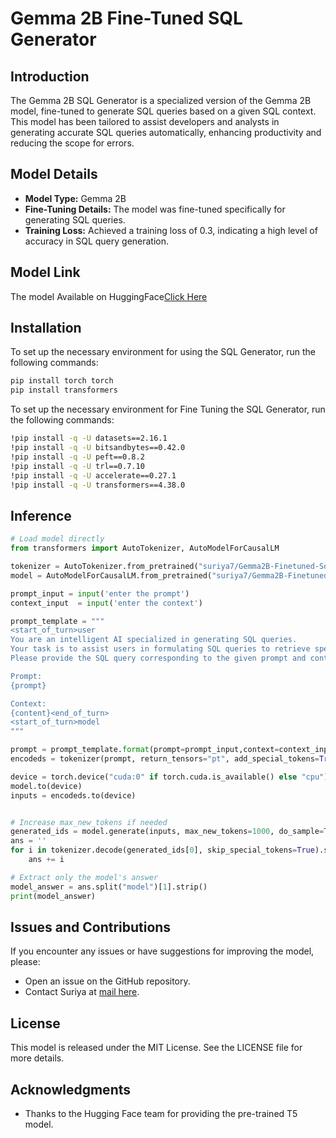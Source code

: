 # Gemma 2B Fine-Tuned SQL Generator

## Introduction
The Gemma 2B SQL Generator is a specialized version of the Gemma 2B model, fine-tuned to generate SQL queries based on a given SQL context. This model has been tailored to assist developers and analysts in generating accurate SQL queries automatically, enhancing productivity and reducing the scope for errors.

## Model Details
- **Model Type:** Gemma 2B
- **Fine-Tuning Details:** The model was fine-tuned specifically for generating SQL queries.
- **Training Loss:** Achieved a training loss of 0.3, indicating a high level of accuracy in SQL query generation.
## Model Link
The model Available on HuggingFace[Click Here](https://huggingface.co/suriya7/Gemma2B-Finetuned-Sql-Generator)
## Installation
To set up the necessary environment for using the SQL Generator, run the following commands:
```bash
pip install torch torch
pip install transformers
```
To set up the necessary environment for Fine Tuning the SQL Generator, run the following commands:
```bash
!pip install -q -U datasets==2.16.1
!pip install -q -U bitsandbytes==0.42.0
!pip install -q -U peft==0.8.2
!pip install -q -U trl==0.7.10
!pip install -q -U accelerate==0.27.1
!pip install -q -U transformers==4.38.0
```
## Inference
```python
# Load model directly
from transformers import AutoTokenizer, AutoModelForCausalLM

tokenizer = AutoTokenizer.from_pretrained("suriya7/Gemma2B-Finetuned-Sql-Generator")
model = AutoModelForCausalLM.from_pretrained("suriya7/Gemma2B-Finetuned-Sql-Generator")

prompt_input = input('enter the prompt')
context_input  = input('enter the context')

prompt_template = """
<start_of_turn>user
You are an intelligent AI specialized in generating SQL queries.
Your task is to assist users in formulating SQL queries to retrieve specific information from a database.
Please provide the SQL query corresponding to the given prompt and context:

Prompt:
{prompt}

Context:
{content}<end_of_turn>
<start_of_turn>model
"""

prompt = prompt_template.format(prompt=prompt_input,context=context_input)
encodeds = tokenizer(prompt, return_tensors="pt", add_special_tokens=True).input_ids

device = torch.device("cuda:0" if torch.cuda.is_available() else "cpu")
model.to(device)
inputs = encodeds.to(device)


# Increase max_new_tokens if needed
generated_ids = model.generate(inputs, max_new_tokens=1000, do_sample=True, temperature = 0.7,pad_token_id=tokenizer.eos_token_id)
ans = ''
for i in tokenizer.decode(generated_ids[0], skip_special_tokens=True).split('<end_of_turn>')[:2]:
    ans += i

# Extract only the model's answer
model_answer = ans.split("model")[1].strip()
print(model_answer)
```
## Issues and Contributions

If you encounter any issues or have suggestions for improving the model, please:
- Open an issue on the GitHub repository.
- Contact Suriya at [mail here](thesuriya3@gmail.com).
## License
This model is released under the MIT License. See the LICENSE file for more details.
## Acknowledgments
- Thanks to the Hugging Face team for providing the pre-trained T5 model.
